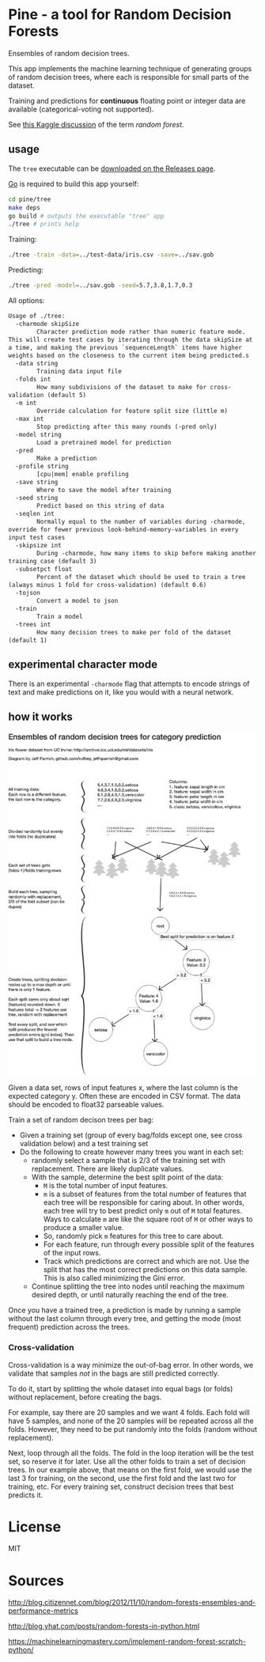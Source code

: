 # Pine - a tool for Random Decision Forests

Ensembles of random decision trees.

This app implements the machine learning technique of generating groups of random decision trees, where each is responsible for small parts of the dataset.

Training and predictions for **continuous** floating point or integer data are available (categorical-voting not supported).

See [this Kaggle discussion](https://www.kaggle.com/general/3920) of the term *random forest*.

## usage

The `tree` executable can be [downloaded on the Releases page](https://github.com/ruffrey/pine/releases).

[Go](https://golang.org/dl) is required to build this app yourself:
```bash
cd pine/tree
make deps
go build # outputs the executable "tree" app
./tree # prints help
```

Training:
```bash
./tree -train -data=../test-data/iris.csv -save=../sav.gob
```

Predicting:
```bash
./tree -pred -model=../sav.gob -seed=5.7,3.8,1.7,0.3
```

All options:

```text
Usage of ./tree:
  -charmode skipSize
    	Character prediction mode rather than numeric feature mode. This will create test cases by iterating through the data skipSize at a time, and making the previous `sequenceLength` items have higher weights based on the closeness to the current item being predicted.s
  -data string
    	Training data input file
  -folds int
    	How many subdivisions of the dataset to make for cross-validation (default 5)
  -m int
    	Override calculation for feature split size (little m)
  -max int
    	Stop predicting after this many rounds (-pred only)
  -model string
    	Load a pretrained model for prediction
  -pred
    	Make a prediction
  -profile string
    	[cpu|mem] enable profiling
  -save string
    	Where to save the model after training
  -seed string
    	Predict based on this string of data
  -seqlen int
    	Normally equal to the number of variables during -charmode, override for fewer previous look-behind-memory-variables in every input test cases
  -skipsize int
    	During -charmode, how many items to skip before making another training case (default 3)
  -subsetpct float
    	Percent of the dataset which should be used to train a tree (always minus 1 fold for cross-validation) (default 0.6)
  -tojson
    	Convert a model to json
  -train
    	Train a model
  -trees int
    	How many decision trees to make per fold of the dataset (default 1)
```

## experimental character mode

There is an experimental `-charmode` flag that attempts to encode strings of text and make predictions on it, like you would with a neural network.

## how it works

![random decision tree ensembles training](decision-ensembles.png)

Given a data set, rows of input features x, where the last column is the expected category y.
Often these are encoded in CSV format. The data should be encoded to float32 parseable values.

Train a set of random decison trees per bag:
- Given a training set (group of every bag/folds except one, see cross validation below) and a test training set
- Do the following to create however many trees you want in each set:
    - randomly select a sample that is 2/3 of the training set with replacement. There are likely duplicate values.
    - With the sample, determine the best split point of the data:
        - `M` is the total number of input features.
        - `m` is a subset of features from the total number of features that each tree will be responsible for caring about. In other words, each tree will try to best predict only `m` out of `M` total features. Ways to calculate `m` are like the square root of `M` or other ways to produce a smaller value.
        - So, randomly pick `m` features for this tree to care about.
        - For each feature, run through every possible split of the features of the input rows.
        - Track which predictions are correct and which are not. Use the split that has the most correct predictions on this data sample. This is also called minimizing the Gini error.  
    - Continue splitting the tree into nodes until reaching the maximum desired depth, or until naturally reaching the end of the tree.

Once you have a trained tree, a prediction is made by running a sample without the last column through every tree, and getting the mode (most frequent) prediction across the trees.

### Cross-validation

Cross-validation is a way minimize the out-of-bag error. In other words, we validate that samples *not* in the bags are still predicted correctly.
 
To do it, start by splitting the whole dataset into equal bags (or folds) without replacement, before creating the bags.

For example, say there are 20 samples and we want 4 folds. Each fold will have 5 samples, and none of the 20 samples will be repeated across all the folds. However, they need to be put randomly into the folds (random without replacement).

Next, loop through all the folds. The fold in the loop iteration will be the test set, so reserve it for later. Use all the other folds to train a set of decision trees. In our example above, that means on the first fold, we would use the last 3 for training, on the second, use the first fold and the last two for training, etc. For every training set, construct decision trees that best predicts it.

# License

MIT

# Sources

http://blog.citizennet.com/blog/2012/11/10/random-forests-ensembles-and-performance-metrics

http://blog.yhat.com/posts/random-forests-in-python.html

https://machinelearningmastery.com/implement-random-forest-scratch-python/
